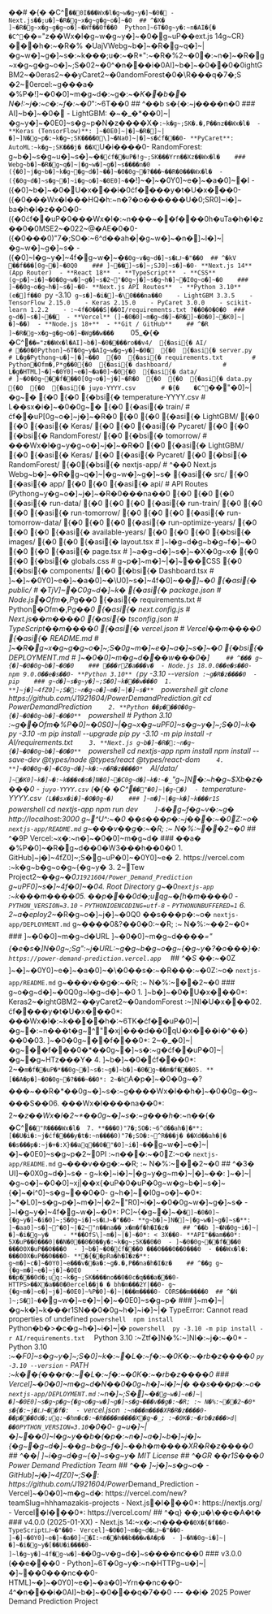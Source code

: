 ��#   �{�	�C^`��0I ���Wx�l�g~w�g~y�]~�0�  -   N e x t . j s ��;u�]~�R�g~x�g~g�g~o�]~�0
 
 # #   ^�X�  ]~�R�g~x�g~g�g~o�]~�Wf��0f��0
 
 P y t h o n ]~6T�0g~y�:~n�A I �{�	�C^`��="z��Wx�l�g~w�g~y�]~�0�g~uP� � e x t . j s   1 4 g~CR}���h�:~�R�%
�UajVW e b g~b�]~�R�g~q�]~|�g~w�]~g�]~s�:~k���;u�:~�R*":~�R�%2~�0�:~n�]~�R�g~x�g~g�g~o�]~;S�02~�0^�n���i�0A I ]~b�]~�0��0�0i g h t G B M 2~�0e r a s 2~��y C a r e t 2~�0a n d o m F o r e s t �0�\R���q�7�;S �2~0e r c e l :~g���a�
�%P�!]~�0�0]~m�g~d�:~g�:~*�K��b��
N�!:~j�:~c�:~f�:~�0*":~6T� �0
 
 # #   ^��b  s�{�:~j����n�0
 
 
 
 # # #   A I ]~b�]~�0�
 
 -   * * L i g h t G B M * * :   
�~�_�*��0]~|�g~y�]~�0E0]~s�g~p�N�z����X�`:~k�g~;SK�.�,P� �nz��Wx�l�
 
 -   * * K e r a s   ( T e n s o r F l o w ) * * :   ]~�0E0]~|�]~�R�]~|�]~]N�g~p�:~k�g~;SK����0\]~�Na0]~|�]~s�ćf���0-   * * P y C a r e t * * :   A u t o M L :~k�g~;SK���j�
��X`U�i����0-   * * R a n d o m F o r e s t * * :   g~b�]~s�g~u�]~s�]~�`�ćf��uP�!g~;SK���Yrn��Xz��Wx�l�
 
 
 
 # # #   W e b g~b�]~�R�g~q�]~|�g~w�]~g�]~s����n�0
 
 -   ({�0]~j�g~b�]~k�g~�g~d�]~��]~�0�0g~�?���~��R�0���Wx�l�
 
 -   ({�0g~d�]~s�g~�]~i�g~o�]~�0E0]~�`�!]~� ]~�0Y0]~e�]~�a�0]~�I 
 
 -   ({�0]~b�]~�0�U�x���i�0ćf����y�t�U�x���0-   ({�0���Wx�l���HQ�h:~n�?�o������U�0;SR0]~i�]~
ba�h�I�z��0�0-   ({�0ćf��uP�0���Wx�l�:~n���~��f���0h�uTa�h�I�z��0�0M S E 2~�02 2~@�A E �0�0-   ({�0���0)"7�;SO�:~6^d��ah�|�g~w�]~�n�]~l�]~|�g~w�]~g�]~s�
 
 -   ({�0]~l�g~y�]~4f�g~w�]~�`�0g~v�g~d�]~s�Ǉ~�"��0
 
 # #   ^�kV  �� f���[0g~�]~�0Q0
 
 
 
 # # #   ]~��]~s�]~;SJ0]~s�]~�0-   * * N e x t . j s   1 4 * *   ( A p p   R o u t e r ) 
 
 -   * * R e a c t   1 8 * * 
 
 -   * * T y p e S c r i p t * * 
 
 -   * * C S S * *   ( g~p�]~i�]~�0�0g~w�]~g�]~s�2~"�0g~j�]~s�g~h�]~�I0g~o�]~�0
 
 
 
 # # #   ]~��0g~o�g~h�]~s�]~�0-   * * N e x t . j s   A P I   R o u t e s * * 
 
 -   * * P y t h o n   3 . 1 0 * *   ( e�]f��0  ` p y   - 3 . 1 0 `   g~s�]~�i�]~�\0���na��0
 
     -   L i g h t G B M   3 . 3 . 5 
 
     -   T e n s o r F l o w   2 . 1 5 . 0 
 
     -   K e r a s   2 . 1 5 . 0 
 
     -   P y C a r e t   3 . 0 . 0 
 
     -   s c i k i t - l e a r n   1 . 2 . 2 
 
     -   :~4f�0���S|��0I / r e q u i r e m e n t s . t x t   ?��0�0�0�0
 
 # # #   g~d�]~s�]~��
 
 -   * * V e r c e l * *   ( ]~�0�0]~m�g~d�]~�R�]~�0�0]~�K0]~|�]~��) 
 
 -   * * N o d e . j s   1 8 + * * 
 
 -   * * G i t   /   G i t H u b * * 
 
 
 
 # #   ^� R  ]~�R�g~x�g~g�g~o�]~�Wg��w� ��
 
 
 
 ` ` ` 
 
 0 5 _ �{�	�C^`��="z��Wx�l�A I ]~b�]~�0����ro��v 4 / 
 
 {�asi{�   A I /                                                     #   ��0�0P y t h o n ]~6T�0g~y�A I g~w�g~y�]~�0�
 
 {�0    {�asi{�   s e r v e r . p y                               #   L�g�P y t h o n g~u�]~|�]~��0
 
 {�0    {�asi{�   r e q u i r e m e n t s . t x t                 #   P y t h o n �Ofm�,P*g��0{�0    {�asi{�   d a s h b o a r d /                             #   L�g�H T M L ]~� ]~�0Y0]~e�]~�a�0]~�0{�0    {�asi{�   d a t a /                                       #   ]~�0�0g~��f���0[0g~o�]~j�]~�R�0
 
 {�0    {�0    {�asi{�   d a t a . p y 
 
 {�0    {�0    {�asi{�   j u y o - Y Y Y Y . c s v               #   �{�	�C^`��"�0]~|�g~�
 
 {�0    {�0    {�bsi{�   t e m p e r a t u r e - Y Y Y Y . c s v   #   L��sx�i�]~�0�0g~�
 
 {�0    {�asi{�   t r a i n /                                     #   ćf��uP[0g~o�]~j�]~�R�0
 
 {�0    {�0    {�asi{�   L i g h t G B M / 
 
 {�0    {�0    {�asi{�   K e r a s / 
 
 {�0    {�0    {�asi{�   P y c a r e t / 
 
 {�0    {�0    {�bsi{�   R a n d o m F o r e s t / 
 
 {�0    {�bsi{�   t o m o r r o w /                               #   ���Wx�l�g~y�g~o�]~j�]~�R�0
 
 {�0            {�asi{�   L i g h t G B M / 
 
 {�0            {�asi{�   K e r a s / 
 
 {�0            {�asi{�   P y c a r e t / 
 
 {�0            {�bsi{�   R a n d o m F o r e s t / 
 
 {�0{�bsi{�   n e x t j s - a p p /                                   #   ^��0  N e x t . j s   W e b g~b�]~�R�g~q�]~|�g~w�]~g�]~s�
 
         {�asi{�   s r c / 
 
         {�0    {�asi{�   a p p / 
 
         {�0    {�0    {�asi{�   a p i /                         #   A P I   R o u t e s   ( P y t h o n g~y�g~o�]~j�]~�R�0���na��0
 
         {�0    {�0    {�0    {�asi{�   r u n - d a t a / 
 
         {�0    {�0    {�0    {�asi{�   r u n - t r a i n / 
 
         {�0    {�0    {�0    {�asi{�   r u n - t o m o r r o w / 
 
         {�0    {�0    {�0    {�asi{�   r u n - t o m o r r o w - d a t a / 
 
         {�0    {�0    {�0    {�asi{�   r u n - o p t i m i z e - y e a r s / 
 
         {�0    {�0    {�0    {�asi{�   a v a i l a b l e - y e a r s / 
 
         {�0    {�0    {�0    {�bsi{�   i m a g e s / 
 
         {�0    {�0    {�asi{�   l a y o u t . t s x             #   ]~l�g~d�g~b�g~f�]~�0        {�0    {�0    {�asi{�   p a g e . t s x                 #   ]~a�g~d�]~s�]~�X�0g~x�
 
         {�0    {�0    {�bsi{�   g l o b a l s . c s s           #   g~p�]~m�]~|�]~��C S S 
 
         {�0    {�bsi{�   c o m p o n e n t s / 
 
         {�0            {�bsi{�   D a s h b o a r d . t s x       #   ]~� ]~�0Y0]~e�]~�a�0]~�\U0]~s�]~4f�0]~*��]~�0        {�asi{�   p u b l i c /                                   #   �TjV]~�C0g~d�]~k�
 
         {�asi{�   p a c k a g e . j s o n                         #   N o d e . j s �Ofm�,P*g��0        {�asi{�   r e q u i r e m e n t s . t x t                 #   P y t h o n �Ofm�,P*g��0        {�asi{�   n e x t . c o n f i g . j s                     #   N e x t . j s ��m����0        {�asi{�   t s c o n f i g . j s o n                       #   T y p e S c r i p t ��m����0        {�asi{�   v e r c e l . j s o n                           #   V e r c e l ��m����0        {�asi{�   R E A D M E . m d                               #   ]~�R�g~x�g~g�g~o�]~;S�0g~m�]~e�]~a�]~s�]~�0        {�bsi{�   D E P L O Y M E N T . m d                       #   ]~�0�0]~m�g~d���w���0�]
 
 ` ` ` 
 
 
 
 # #   ^���  g~{�]~�0�0g~b�]~�0�0
 
 
 
 # # #   ���rZ�a���v�
 
 -   N o d e . j s   1 8 . 0 . 0 ��e�s��0-   n p m   9 . 0 . 0 ��e�s��0-   * * P y t h o n   3 . 1 0 * *   ( ` p y   - 3 . 1 0   - - v e r s i o n `   :~g�R�z����0
 
 -   p i p 
 
 
 
 # # #   g~d�]~s�g~y�]~;S�0]~k���w���0
 
 1 .   * * ]~j�]~4fZ0]~;S�:~n�g~o�]~m�]~|�]~s�* * 
 
 ` ` ` p o w e r s h e l l 
 
 g i t   c l o n e   h t t p s : / / g i t h u b . c o m / J 1 9 2 1 6 0 4 / P o w e r _ D e m a n d _ P r e d i c t i o n . g i t 
 
 c d   P o w e r _ D e m a n d _ P r e d i c t i o n 
 
 ` ` ` 
 
 
 
 2 .   * * P y t h o n   ��p���0�0g~{�]~�0�0g~b�]~�0�0* * 
 
 ` ` ` p o w e r s h e l l 
 
 #   P y t h o n   3 . 1 0   :~g��Ofm�%P�0]~�0S0]~|�g~x�g~uPF0]~s�g~y�]~;S�0]~k�
 
 p y   - 3 . 1 0   - m   p i p   i n s t a l l   - - u p g r a d e   p i p 
 
 p y   - 3 . 1 0   - m   p i p   i n s t a l l   - r   A I / r e q u i r e m e n t s . t x t 
 
 ` ` ` 
 
 
 
 3 .   * * N e x t . j s   g~b�]~�R�:~n�g~{�]~�0�0g~b�]~�0�0* * 
 
 ` ` ` p o w e r s h e l l 
 
 c d   n e x t j s - a p p 
 
 n p m   i n s t a l l 
 
 n p m   i n s t a l l   - - s a v e - d e v   @ t y p e s / n o d e   @ t y p e s / r e a c t   @ t y p e s / r e a c t - d o m 
 
 ` ` ` 
 
 
 
 4 .   * * ]~�0�0g~�]~�C0g~d�]~k�:~n�R�z����0* 
 
 ` A I / d a t a / `   ]~�K0]~k�]~� :~k���e�s�]N�0]~�C0g~d�]~k�:~�_`"g~]N�:~h�g~$Xb�z����0
 
 -   ` j u y o - Y Y Y Y . c s v `   ( �{�	�C^`��"�0]~|�g~�) 
 
 -   ` t e m p e r a t u r e - Y Y Y Y . c s v `   ( L��sx�i�]~�0�0g~�) 
 
 
 
 # # #   ]~m�]~|�g~k�]~k���r1S
 
 
 
 ` ` ` p o w e r s h e l l 
 
 c d   n e x t j s - a p p 
 
 n p m   r u n   d e v 
 
 ` ` ` 
 
 
 
 ]~�`�g~f�g~v�:~g�  h t t p : / / l o c a l h o s t : 3 0 0 0   g~^U^:~�0
 
 * * ��s���p�:~j���:~�0Z:~o�  ` n e x t j s - a p p / R E A D M E . m d `   g~���v��g�:~�R; :~
N�%:~��2~�0* 
 
 
 
 # #   ^�9P  V e r c e l :~x�:~n�]~�0�0]~m�g~d�
 
 
 
 # # #   ��a�
�%P�0]~�R�g~d��0�W3���h��0�0
 
 1 .   G i t H u b ]~j�]~4fZ0]~;S�g~uP�0]~�0Y0]~e�
 
 2 .   h t t p s : / / v e r c e l . c o m   :~k�g~b�g~o�g~{�g~y�
 
 3 .   2~Te w   P r o j e c t 2~*�� g~�0` J 1 9 2 1 6 0 4 / P o w e r _ D e m a n d _ P r e d i c t i o n `   g~uPF0]~s�]~4f�0]~�04 .   R o o t   D i r e c t o r y   g~�0` n e x t j s - a p p `   :~k���m����05 .   ��p���0d�;uqg~�[h�m����0
 
       -   ` P Y T H O N _ V E R S I O N = 3 . 1 0 ` 
 
       -   ` P Y T H O N I O E N C O D I N G = u t f - 8 ` 
 
       -   ` P Y T H O N U N B U F F E R E D = 1 ` 
 
 6 .   2~a�e p l o y 2~*�R�g~o�]~j�]~�0Q0
 
 
 
 * * ��s���p�:~o�  ` n e x t j s - a p p / D E P L O Y M E N T . m d `   g~����0&?��0�0:~�R; :~
N�%:~��2~�0* 
 
 
 
 # # #   ]~�0�0]~m�g~d�U R L 
 
 
 
 ]~�0�0]~m�g~d���_� ="{�e�s�]N�0g~;Sg":~j�U R L :~g�g~b�g~o�g~{�g~y�?�o���}�: 
 
 ` ` ` 
 
 h t t p s : / / p o w e r - d e m a n d - p r e d i c t i o n . v e r c e l . a p p 
 
 ` ` ` 
 
 
 
 # #   ^�S_  ��:~�0Z
 
 
 
 ]~� ]~�0Y0]~e�]~�a�0]~�\�0��s�:~�R���:~�0Z:~o�  * * ` n e x t j s - a p p / R E A D M E . m d ` * *   g~���v��g�:~�R; :~
N�%:~��2~�0
 
 # # #   g~o�g~d�]~�0Q0g~l�g~d�]~�0
 
 1 .   * * ]~b�]~�0�U�x���0* :   K e r a s 2~� i g h t G B M 2~��y C a r e t 2~�0a n d o m F o r e s t   :~]NI�U�x���02 .   * * ćf����y�t�U�x���0* :   ���Wx�l�:~k����h�:~6TK�ćf��uP�0]~|�g~�:~n���t�g~^"�xj|���d��0qU�x���i�^��}��0�03 .   * * ]~�0�0g~��f���0* :   2~�_�0]~|�g~��f���0� *��0g~�]~s�:~g�ćf��uP�0]~|�g~�g~HTz���Y�
 
 4 .   * * ]~b�]~�0�ćf���0* :   2~�`m�f��uP� *��0g~�]~s�:~g�]~b�]~�0�g~��m�f���05 .   * * [�� A�p�]~�0�0g~�?���~��0* :   2~�h`A�p�]~�0�0g~�?���~��R� *��0g~�]~s�:~g����Wx�l��h�]~�0�0g~�g~���S��06 .   * * ���Wx�l����na��0* :   2~�_z��Wx�l�2~*��0g~�]~s�:~g���h�_:~n��{�	�C^`��"R����Wx�l�
 
 7 .   * * ���0)"7�;SO�:~6^d��ah�|�* * :   [�� U�i�:~j�ćf����y�t�:~n����0)"7�;SO�:~^R���j�
��Xd��ah�|�
 
 
 
 ��s���p�:~j�+�:X}��aq��0� "�0]~i�]~�`�g~w�]~e�]~|�]~�0E0]~s�g~p�2~0P I   :~n���:~�0Z:~o�  ` n e x t j s - a p p / R E A D M E . m d `   g~���v��g�:~�R; :~
N�%:~��2~�0
 
 # #   ^�3�  U I ]~�0X0g~d�]~s�
 
 
 
 -   * * g~k�]~i�]~|�g~y�g~m�]~|�]~��* * :   ]~� ]~|�g~o�]~�0�0]~xj|��x{�uP�0�uP�0g~w�g~b�]~s�]~{�]~�i^0]~s�g~��0�0-   * * g~h�]~�I0g~o�]~�0* :   ]~*�L0]~s�g~p�]~m�]~|�2~"R0]~i�]~�0�0g~w�]~g�]~s�
 
 -   * * ]~l�g~y�]~4f�g~w�]~�0* :   P C ]~{�g~�]~�`�]~�0�0]~{�g~y�]~�i�0]~;S�0g~i�]~s�Ǉ~�"��0-   * * g~b�]~]N�]~|�g~w�]~g�]~s�* * :   ]~�aa0]~s�]~^�0]~|�2~"n��na��_x�m�f�h�I�z�
 
 
 
 # #   ^��b  ]~�N�0g~i�]~|�]~�i�g~y�
 
 
 
 -   * * ��OfS\]~m�]~|�]~�0* :   <   3 X��0-   * * A P I "��am��0* :   5 X�uP� �0���0|��N�0��0�0��y�:~k�g~;SK��0�0    -   ]~�0�0g~��f���0  ���00 X�uP� �0���0    -   ]~b�]~�0�ćf���0  ���0���0� �0���0    -   ���Wx�l�:   ���00 X�uP� �0���0-   * * �{��pRa�h�I�z�* * :   g~m�]~c�]~�0Y0]~e���v��a�:~g�.�,P� �na�h�I�z�
 
 
 
 # #   ^��g  g~{�g~m�]~e�]~j�]~�0E0
 
 
 
 -   ��p���0d�;uq:~k�g~;SK����no��0�0c�q���a���0-   H T T P S >��X�a��0�0e r c e l ��j�
�
bh�m���2Y|��0-   g~{�g~m�]~e�]~j�]~�0E0]~%P�0]~� ]~|���m����0-   C O R S ��m����0
 
 # #   ^�Ń  ]~;S�]~�`�g~w�]~e�]~|�]~�0E0]~s�g~p�
 
 
 
 # # #   ]~m�]~|�g~k�]~k���r1SN��0�0g~h�]~i�]~|�
 
 
 
 * * T y p e E r r o r :   C a n n o t   r e a d   p r o p e r t i e s   o f   u n d e f i n e d * * 
 
 ` ` ` p o w e r s h e l l 
 
 n p m   i n s t a l l 
 
 ` ` ` 
 
 
 
 * * P y t h o n �b�>�c�g~h�]~i�]~|�* * 
 
 ` ` ` p o w e r s h e l l 
 
 p y   - 3 . 1 0   - m   p i p   i n s t a l l   - r   A I / r e q u i r e m e n t s . t x t 
 
 ` ` ` 
 
 
 
 * * P y t h o n   3 . 1 0   :~Ztf�]N�%:~]NI�:~j�:~�0* 
 
 -   P y t h o n   3 . 1 0   :~�_F0]~s�g~y�]~;S�0]~k�:~�L�:~f�:~�0K�:~�rb�z����0  ` p y   - 3 . 1 0   - - v e r s i o n ` 
 
 -   P A T H   :~k��{���r�:~�L�:~f�:~�0K�:~�rb�z����0
 
 # # #   V e r c e l ]~�0�0]~m�g~d�N��0�0g~h�]~i�]~|�
 
 
 
 * * ��s���p�:~o�  ` n e x t j s - a p p / D E P L O Y M E N T . m d `   :~n�]~;S�]~�`�g~w�]~e�]~|�]~�0E0]~s�g~p�g~{�g~o�g~w�]~g�]~s�g~���v��g�:~�R; :~
N�%:~��2~�0* 
 
 
 
 s�{�:~j�Ǉ~��f�: 
 
 -   ` v e r c e l . j s o n `   :~n���m����XR�R�z����0-   ��p���0d�;uq:~�hm�c�:~�R����m����X�g~�_; :~�0K�:~�rb�z���>d|��0P Y T H O N _ V E R S I O N = 3 . 1 0 ` �0�0-   g~u�]~|�]~��0]~l�g~y��b�(�p�:~n�]~a�]~b�]~j�]~{�g~�g~d�]~��g~b�g~f�]~��h�m����XR�R�z����0
 
 # #   ^��|  ]~i�g~d�g~{�]~s�g~y�
 
 
 
 M I T   L i c e n s e 
 
 
 
 # #   ^�GR  ��r1S���0
 
 P o w e r   D e m a n d   P r e d i c t i o n   T e a m 
 
 
 
 # #   ^��  ]~j�]~s�g~o�
 
 
 
 -   * * G i t H u b ]~j�]~4fZ0]~;S�* * :   h t t p s : / / g i t h u b . c o m / J 1 9 2 1 6 0 4 / P o w e r _ D e m a n d _ P r e d i c t i o n 
 
 -   * * V e r c e l ]~�0�0]~m�g~d�* * :   h t t p s : / / v e r c e l . c o m / n e w ? t e a m S l u g = h h h a m a z a k i s - p r o j e c t s 
 
 -   * * N e x t . j s �l���0* :   h t t p s : / / n e x t j s . o r g / 
 
 -   * * V e r c e l �l���0* :   h t t p s : / / v e r c e l . c o m / 
 
 
 
 # #   ^�q}  ��;u�\��e�A�t�
 
 
 
 # # #   v 4 . 0 . 0   ( 2 0 2 5 - 0 1 - X X ) 
 
 -   N e x t . j s   1 4 :~x�:~n����`�0X�{�f��0-   T y p e S c r i p t Ǉ~�"��0-   V e r c e l ]~�0�0]~m�g~d�Ǉ~�"��0-   ]~� ]~�0Y0]~e�]~�a�0]~�I :~n��h��b���w�A�p�
 
 -   ]~�N�0g~i�]~|�]~�i�g~y�[�� U�i����0-   ]~l�g~y�]~4f�g~w�]~�`�0g~v�g~d�]~s����nc��0
 
 # # #   v 3 . 0 . 0   ( ��e���0
 
 -   P y t h o n ]~6T�0g~y�:~n�H T T P g~u�]~|�]~��0���nc��0-   H T M L ]~� ]~�0Y0]~e�]~�a�0]~Yrn��nc��0-   4 ^�n���i�0A I ]~b�]~�0���q�7��0
 
 - - - 
 
 
 
 ��i�  2 0 2 5   P o w e r   D e m a n d   P r e d i c t i o n   P r o j e c t 
 
 